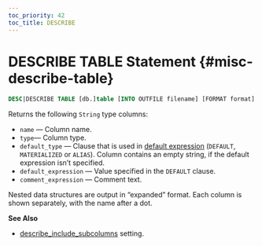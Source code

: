 ```yaml
---
toc_priority: 42
toc_title: DESCRIBE
---
```


# DESCRIBE TABLE Statement {#misc-describe-table}

``` sql
DESC|DESCRIBE TABLE [db.]table [INTO OUTFILE filename] [FORMAT format]
```

Returns the following `String` type columns:

-   `name` — Column name.
-   `type`— Column type.
-   `default_type` — Clause that is used in [default expression](../../sql-reference/statements/create/table.md#create-default-values) (`DEFAULT`, `MATERIALIZED` or `ALIAS`). Column contains an empty string, if the default expression isn’t specified.
-   `default_expression` — Value specified in the `DEFAULT` clause.
-   `comment_expression` — Comment text.

Nested data structures are output in “expanded” format. Each column is shown separately, with the name after a dot.

**See Also**

-   [describe_include_subcolumns](../../operations/settings/settings.md#describe_include_subcolumns) setting.